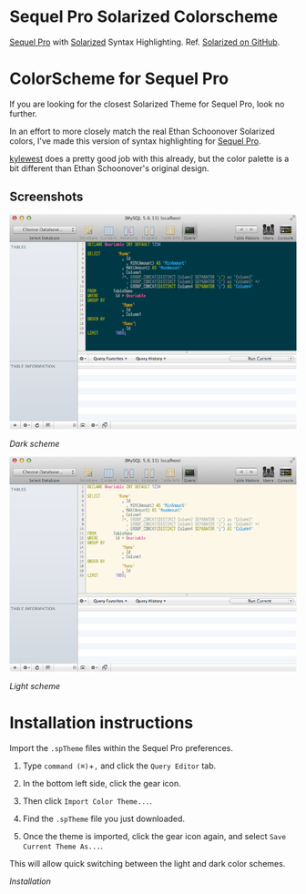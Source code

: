 Sequel Pro Solarized Colorscheme
================================

[Sequel Pro](http://www.sequelpro.com/) with [Solarized](http://ethanschoonover.com/solarized) Syntax Highlighting.
Ref. [Solarized on GitHub](https://github.com/altercation/solarized).

ColorScheme for Sequel Pro
==========================================

If you are looking for the closest Solarized Theme for Sequel Pro, look no further.

In an effort to more closely match the real Ethan Schoonover Solarized colors, I've made this version of syntax highlighting for [Sequel Pro](http://www.sequelpro.com/).

[kylewest](https://github.com/kylewest/solarized) does a pretty good job with this already, but the color palette is a bit different than Ethan Schoonover's original design.

Screenshots
-----------

![Dark scheme](https://github.com/leothelocust/sequelpro-solarized-colorscheme/raw/master/solarized-dark.png)

*Dark scheme*

![Light scheme](https://github.com/leothelocust/sequelpro-solarized-colorscheme/raw/master/solarized-light.png)

*Light scheme*

Installation instructions
=========================

Import the `.spTheme` files within the Sequel Pro preferences.

  1) Type `command (⌘)`+`,` and click the `Query Editor` tab.
  
  2) In the bottom left side, click the gear icon.
  
  3) Then click `Import Color Theme...`.
  
  4) Find the `.spTheme` file you just downloaded.
  
  5) Once the theme is imported, click the gear icon again, and select `Save Current Theme As...`.

This will allow quick switching between the light and dark color schemes.

*Installation*
